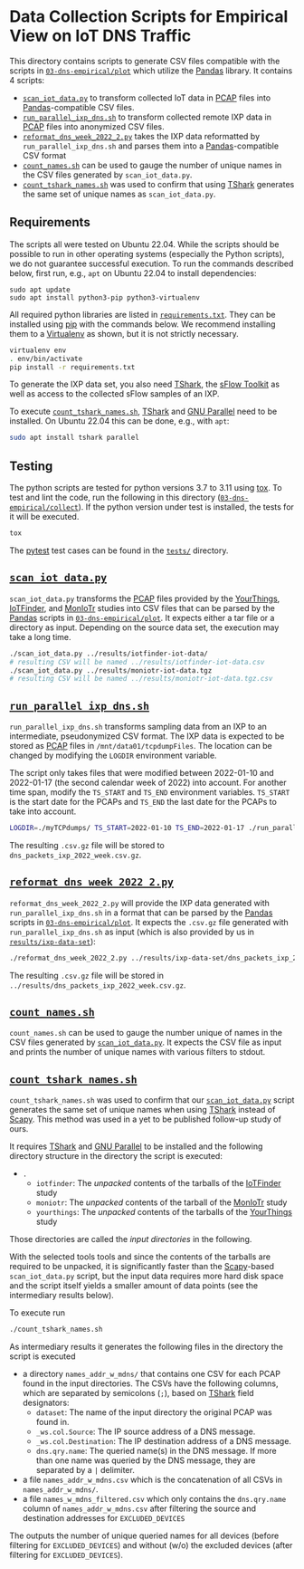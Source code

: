 # Data Collection Scripts for Empirical View on IoT DNS Traffic

This directory contains scripts to generate CSV files compatible with the scripts in
[`03-dns-empirical/plot`](../plot) which utilize the [Pandas] library. It contains 4 scripts:

- [`scan_iot_data.py`](#scan_iot_datapy) to transform collected IoT data in
  [PCAP] files into [Pandas]-compatible CSV files.
- [`run_parallel_ixp_dns.sh`](#run_parallel_ixp_dnssh) to transform collected remote IXP
  data in [PCAP] files into anonymized CSV files.
- [`reformat_dns_week_2022_2.py`](#reformat_dns_week_2022_2py) takes the IXP data reformatted by
  `run_parallel_ixp_dns.sh` and parses them into a [Pandas]-compatible CSV format
- [`count_names.sh`](#count_namessh) can be used to gauge the number of unique names in the CSV files
  generated by `scan_iot_data.py`.
- [`count_tshark_names.sh`](#count_tshark_namessh) was used to confirm that using [TShark] generates
  the same set of unique names as `scan_iot_data.py`.

## Requirements
The scripts all were tested on Ubuntu 22.04. While the scripts should be possible to run in other
operating systems (especially the Python scripts), we do not guarantee successful execution.
To run the commands described below, first run, e.g., `apt` on Ubuntu 22.04 to install dependencies:

```
sudo apt update
sudo apt install python3-pip python3-virtualenv
```

All required python libraries are listed in [`requirements.txt`](./requirements.txt). They can be
installed using [pip] with the commands below.
We recommend installing them to a [Virtualenv] as shown, but it is not strictly necessary.

```sh
virtualenv env
. env/bin/activate
pip install -r requirements.txt
```

To generate the IXP data set, you also need [TShark], the [sFlow Toolkit] as well as access to the
collected sFlow samples of an IXP.

To execute [`count_tshark_names.sh`](#count_tshark_namessh), [TShark] and [GNU Parallel] need to be
installed. On Ubuntu 22.04 this can be done, e.g., with `apt`:

```sh
sudo apt install tshark parallel
```

## Testing

The python scripts are tested for python versions 3.7 to 3.11 using [tox]. To test and lint the
code, run the following in this directory ([`03-dns-empirical/collect`](./)). If the python version
under test is installed, the tests for it will be executed.

```sh
tox
```

The [pytest] test cases can be found in the [`tests/`](./tests) directory.

## [`scan_iot_data.py`](./scan_iot_data.py)

`scan_iot_data.py` transforms the [PCAP] files provided by the [YourThings], [IoTFinder], and
[MonIoTr] studies into CSV files that can be parsed by the [Pandas] scripts in
[`03-dns-empirical/plot`](../plot). It expects either a tar file or a directory as input. Depending
on the source data set, the execution may take a long time.

```sh
./scan_iot_data.py ../results/iotfinder-iot-data/
# resulting CSV will be named ../results/iotfinder-iot-data.csv
./scan_iot_data.py ../results/moniotr-iot-data.tgz
# resulting CSV will be named ../results/moniotr-iot-data.tgz.csv
```

## [`run_parallel_ixp_dns.sh`](./run_parallel_ixp_dns.sh)

`run_parallel_ixp_dns.sh` transforms sampling data from an IXP to an intermediate, pseudonymized CSV
format. The IXP data is expected to be stored as [PCAP] files in `/mnt/data01/tcpdumpFiles`. The
location can be changed by modifying the `LOGDIR` environment variable.

The script only takes files that were modified between 2022-01-10 and 2022-01-17 (the second
calendar week of 2022) into account. For another time span, modify the `TS_START` and `TS_END`
environment variables. `TS_START` is the start date for the PCAPs and `TS_END` the last date for the
PCAPs to take into account.

```sh
LOGDIR=./myTCPdumps/ TS_START=2022-01-10 TS_END=2022-01-17 ./run_parallel_ixp_dns.sh
```

The resulting `.csv.gz` file will be stored to `dns_packets_ixp_2022_week.csv.gz`.

## [`reformat_dns_week_2022_2.py`](./reformat_dns_week_2022_2.py)

`reformat_dns_week_2022_2.py` will provide the IXP data generated with `run_parallel_ixp_dns.sh` in
a format that can be parsed by the [Pandas] scripts in [`03-dns-empirical/plot`](../plot). It
expects the `.csv.gz` file generated with `run_parallel_ixp_dns.sh` as input (which is also provided
by us in [`results/ixp-data-set`](../results/ixp-data-set/)):

```sh
./reformat_dns_week_2022_2.py ../results/ixp-data-set/dns_packets_ixp_2022_week.csv.gz
```

The resulting `.csv.gz` file will be stored in `../results/dns_packets_ixp_2022_week.csv.gz`.

## [`count_names.sh`](./count_names.sh)

`count_names.sh` can be used to gauge the number unique of names in the CSV files generated by
[`scan_iot_data.py`](#scan_iot_datapy). It expects the CSV file as input and prints the number of
unique names with various filters to stdout.

## [`count_tshark_names.sh`](./count_tshark_names.sh)

`count_tshark_names.sh` was used to confirm that our [`scan_iot_data.py`](#scan_iot_datapy) script
generates the same set of unique names when using [TShark] instead of [Scapy]. This method was used
in a yet to be published follow-up study of ours.

It requires [TShark] and [GNU Parallel] to be installed and the following directory structure in the
directory the script is executed:

- `.`
    - `iotfinder`: The _unpacked_ contents of the tarballs of the [IoTFinder] study
    - `moniotr`: The _unpacked_ contents of the tarball of the [MonIoTr] study
    - `yourthings`: The _unpacked_ contents of the tarballs of the [YourThings] study

Those directories are called the _input directories_ in the following.

With the selected tools tools and since the contents of the tarballs are required to be unpacked, it
is significantly faster than the [Scapy]-based `scan_iot_data.py` script, but the input data
requires more hard disk space and the script itself yields a smaller amount of data points (see the
intermediary results below).

To execute run

```sh
./count_tshark_names.sh
```

As intermediary results it generates the following files in the directory the script is executed

- a directory `names_addr_w_mdns/` that contains one CSV for each PCAP found in the input
  directories. The CSVs have the following columns, which are separated by semicolons (`;`), based
  on [TShark] field designators:
  - `dataset`: The name of the input directory the original PCAP was found in.
  - `_ws.col.Source`: The IP source address of a DNS message.
  - `_ws.col.Destination`: The IP destination address of a DNS message.
  - `dns.qry.name`: The queried name(s) in the DNS message. If more than one name was queried by the
    DNS message, they are separated by a `|` delimiter.
- a file `names_addr_w_mdns.csv` which is the concatenation of all CSVs in `names_addr_w_mdns/`.
- a file `names_w_mdns_filtered.csv` which only contains the `dns.qry.name` column of
  `names_addr_w_mdns.csv` after filtering the source and destination addresses for
  `EXCLUDED_DEVICES`

The outputs the number of unique queried names for all devices (before filtering for
`EXCLUDED_DEVICES`) and without (w/o) the excluded devices (after filtering for `EXCLUDED_DEVICES`).

[PCAP]: https://www.tcpdump.org/
[pip]: https://pip.pypa.io
[Virtualenv]: https://virtualenv.pypa.io
[TShark]: https://www.wireshark.org/docs/wsug_html_chunked/AppToolstshark.html
[sFlow Toolkit]: https://inmon.com/technology/sflowTools.php 
[tox]: https://tox.wiki
[pytest]: https://docs.pytest.org
[Pandas]: https://pandas.pydata.org/
[YourThings]: https://yourthings.info/data/#yourthings-data
[IoTFinder]: https://yourthings.info/data/#iotfinder-data
[MonIoTr]: https://moniotrlab.ccis.neu.edu/imc19/
[Scapy]: https://scapy.net
[GNU Parallel]: https://www.gnu.org/software/parallel/
